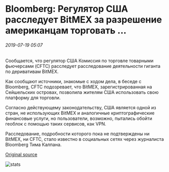 # Bloomberg: Регулятор США расследует BitMEX за разрешение американцам торговать ...

###### 2019-07-19 05:07

Сообщается, что регулятор США Комиссия по торговле товарными фьючерсами (CFTC) расследует расследование деятельности гиганта по деривативам BitMEX.

Как сообщают источники, знакомые с ходом дела, в беседе с Bloomberg, CFTC подозревает, что BitMEX, зарегистрированная на Сейшельских островах, позволила жителям США использовать свою платформу для торговли.

Согласно действующему законодательству, США является одной из стран, не использующих BitMEX и аналогичные криптографические финансовые услуги, но пользователи, возможно, пытались обойти геоблок с помощью таких сервисов, как VPN.

Расследование, подробности которого пока не подтверждены ни BitMEX, ни CFTC, стало известно в социальных сетях через журналиста Bloomberg Тима Калпана.

[Original source](https://cointelegraph.com/news/bloomberg-us-regulator-investigating-bitmex-for-allowing-americans-to-trade)

![stats](https://c.statcounter.com/11760860/0/a89fa40b/1/ "stats")